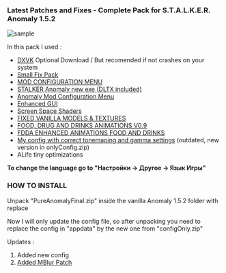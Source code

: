 ### Latest Patches and Fixes - Complete Pack for S.T.A.L.K.E.R. Anomaly 1.5.2
![sample](https://github.com/TheOldRustyCrown/cleananomaly/assets/13091768/3306a897-f1dc-4114-9bb5-d8e255af11e1)

In this pack I used :

- [DXVK](https://github.com/doitsujin/dxvk) Optional Download / But recomended if not crashes on your system
- [Small Fix Pack](https://www.moddb.com/mods/stalker-anomaly/addons/small-fixes-pack-for-anomaly-152)
- [MOD CONFIGURATION MENU](https://www.moddb.com/mods/stalker-anomaly/addons/anomaly-mod-configuration-menu)
- [STALKER Anomaly new exe (DLTX included)](https://github.com/themrdemonized/STALKER-Anomaly-modded-exes)
- [Anomaly Mod Configuration Menu](https://www.moddb.com/mods/stalker-anomaly/addons/anomaly-mod-configuration-menu)
- [Enhanced GUI](https://www.moddb.com/mods/stalker-anomaly/addons/enhanced-gu)
- [Screen Space Shaders](https://www.moddb.com/mods/stalker-anomaly/addons/screen-space-shaders)
- [FIXED VANILLA MODELS & TEXTURES](https://www.moddb.com/mods/stalker-anomaly/addons/fvm)
- [FOOD, DRUG AND DRINKS ANIMATIONS V0.9](https://www.moddb.com/mods/stalker-anomaly/addons/food-drug-and-drinks-animations-reuploaded)
- [FDDA ENHANCED ANIMATIONS FOOD AND DRINKS](https://www.moddb.com/mods/stalker-anomaly/addons/fdda-enhanced-animations-food-n-drinks)
- [My config with correct tonemaping and gamma settings](https://www.moddb.com/games/stalker-call-of-pripyat/addons/stalker-anomaly-finetuning-config-file) (outdated, new version in onlyConfig.zip)
- ALife tiny optimizations

**To change the language go to "Настройки -> Другое -> Язык Игры"**


### HOW TO INSTALL

Unpack "PureAnomalyFinal.zip" inside the vanilla Anomaly 1.5.2 folder with replace

Now I will only update the config file, so after unpacking you need to replace the config in "appdata" by the new one from "configOnly.zip"

Updates :

1. Added new config
2. [Added MBlur Patch](https://www.moddb.com/mods/stalker-anomaly/addons/enhanced-motion-blur)
